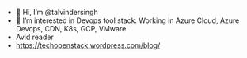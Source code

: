 - 👋 Hi, I’m @talvindersingh
- 👀 I’m interested in Devops tool stack. Working in Azure Cloud, Azure Devops, CDN, K8s, GCP, VMware.
- Avid reader
- https://techopenstack.wordpress.com/blog/



<!---
talvindersingh/talvindersingh is a ✨ special ✨ repository because its `README.md` (this file) appears on your GitHub profile.
You can click the Preview link to take a look at your changes.
--->
